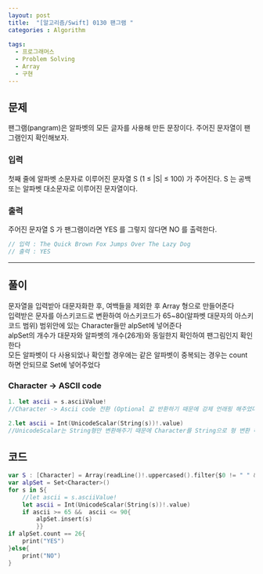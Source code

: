 ```yaml
---
layout: post
title:  "[알고리즘/Swift] 0130 팬그램 "
categories : Algorithm
  
tags:
  - 프로그래머스
  - Problem Solving
  - Array
  - 구현
---
```


## 문제
팬그램(pangram)은 알파벳의 모든 글자를 사용해 만든 문장이다. 주어진 문자열이 팬그램인지 확인해보자.

### 입력   
첫째 줄에 알파벳 소문자로 이루어진 문자열 S (1 ≤ |S| ≤ 100) 가 주어진다. S 는 공백 또는 알파벳 대소문자로 이루어진 문자열이다.

### 출력 
주어진 문자열 S 가 팬그램이라면 YES 를 그렇지 않다면 NO 를 출력한다.




```swift
// 입력 : The Quick Brown Fox Jumps Over The Lazy Dog
// 출력 : YES
```
* * *
## 풀이
문자열을 입력받아 대문자화한 후, 여백들을 제외한 후 Array<Character> 형으로 만들어준다  
입력받은 문자를 아스키코드로 변환하여 아스키코드가 65~80(알파벳 대문자의 아스키코드 범위) 범위안에 있는 Character들만 alpSet에 넣어준다   
alpSet의 개수가 대문자와 알파벳의 개수(26개)와 동일한지 확인하여 팬그림인지 확인한다   
모든 알파벳이 다 사용되었나 확인할 경우에는 같은 알파벳이 중복되는 경우는 count 하면 안되므로 Set에 넣어주었다    
 
### Character -> ASCII code 
```swift
1. let ascii = s.asciiValue! 
//Character -> Ascii code 전환 (Optional 값 반환하기 때문에 강제 언래핑 해주었다)

2.let ascii = Int(UnicodeScalar(String(s))!.value) 
//UnicodeScalar는 String형만 변환해주기 때문에 Character를 String으로 형 변환 해주었다
 ```

   
  
## 코드
  
```swift
var S : [Character] = Array(readLine()!.uppercased().filter{$0 != " " && $0 != "\n"})
var alpSet = Set<Character>()
for s in S{
    //let ascii = s.asciiValue!
    let ascii = Int(UnicodeScalar(String(s))!.value)
    if ascii >= 65 &&  ascii <= 90{
        alpSet.insert(s)
        }}
if alpSet.count == 26{
    print("YES")
}else{
    print("NO")
}

```
